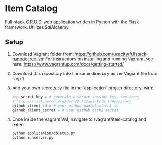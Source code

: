 # Item Catalog

Full-stack C.R.U.D. web application written in Python with the Flask framework.
Utilizes SqlAlchemy.

## Setup
1. Download Vagrant folder from: https://github.com/udacity/fullstack-nanodegree-vm
   For instructions on installing and running Vagrant, see here: https://www.vagrantup.com/docs/getting-started/
2. Download this repository into the same directory as the Vagrant file from step 1
3. Add your own secrets.py file in the 'application' project directory, with:

   ```python
   app_secret_key = # generate a secure session key, see here:
   # http://flask.pocoo.org/docs/0.11/quickstart/#sessions
   github_client_id = # your github oauth2 client id
   github_client_secret = # your github oath2 secret
   ```

4. Once inside the Vagrant VM, navigate to /vagrant/item-catalog and enter:

   ```
   python application/dbsetup.py
   python runserver.py
   ```

